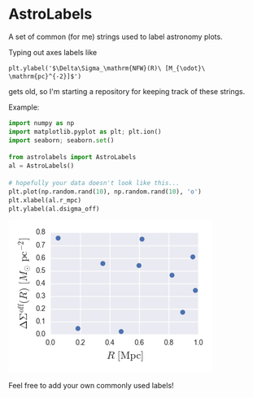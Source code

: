 # AstroLabels
A set of common (for me) strings used to label astronomy plots. 

Typing out axes labels like 
```
plt.ylabel('$\Delta\Sigma_\mathrm{NFW}(R)\ [M_{\odot}\ \mathrm{pc}^{-2}]$')
```
gets old, so I'm starting a repository for keeping track of these strings. 

Example:
```python
import numpy as np
import matplotlib.pyplot as plt; plt.ion()
import seaborn; seaborn.set()

from astrolabels import AstroLabels
al = AstroLabels()

# hopefully your data doesn't look like this...
plt.plot(np.random.rand(10), np.random.rand(10), 'o')
plt.xlabel(al.r_mpc)
plt.ylabel(al.dsigma_off)
```
![sample plot](./images/sample_plot.png)

Feel free to add your own commonly used labels!
